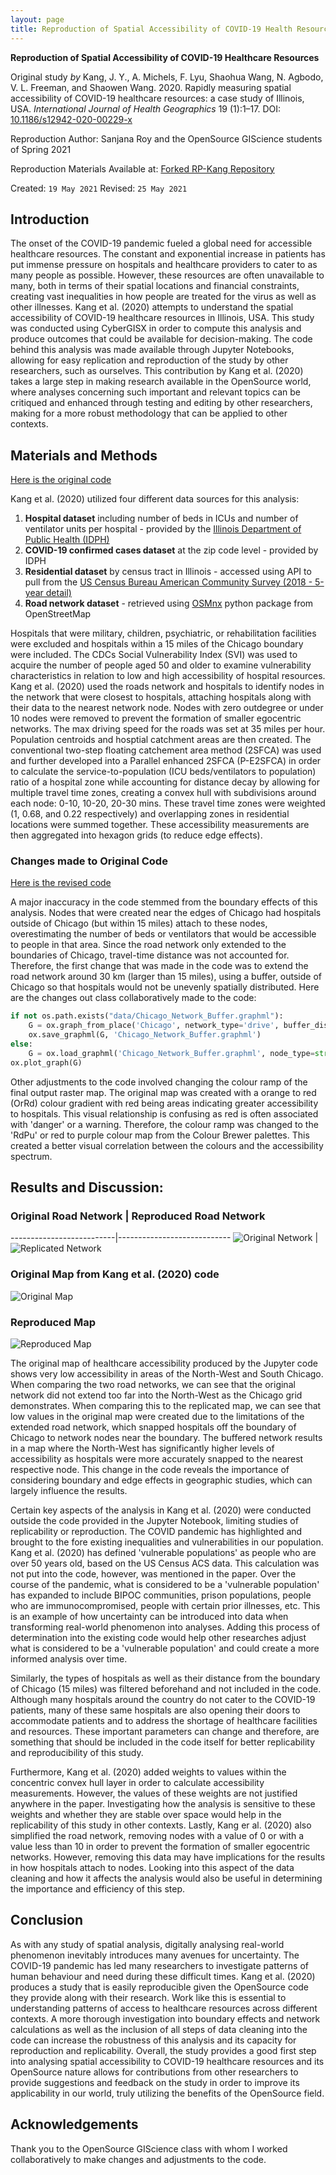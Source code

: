 ```yaml
---
layout: page
title: Reproduction of Spatial Accessibility of COVID-19 Health Resources
---
```


**Reproduction of Spatial Accessibility of COVID-19 Healthcare Resources**

Original study *by* Kang, J. Y., A. Michels, F. Lyu, Shaohua Wang, N. Agbodo, V. L. Freeman, and Shaowen Wang. 2020. Rapidly measuring spatial accessibility of COVID-19 healthcare resources: a case study of Illinois, USA. *International Journal of Health Geographics* 19 (1):1–17. DOI: [10.1186/s12942-020-00229-x](https://ij-healthgeographics.biomedcentral.com/articles/10.1186/s12942-020-00229-x)

Reproduction Author: Sanjana Roy and the OpenSource GIScience students of Spring 2021

Reproduction Materials Available at: [Forked RP-Kang Repository](https://github.com/sanjana-roy/RP-Kang)

Created: `19 May 2021`
Revised: `25 May 2021`


## Introduction

The onset of the COVID-19 pandemic fueled a global need for accessible healthcare resources. The constant and exponential increase in patients has put immense pressure on hospitals and healthcare providers to cater to as many people as possible. However, these resources are often unavailable to many, both in terms of their spatial locations and financial constraints, creating vast inequalities in how people are treated for the virus as well as other illnesses. Kang et al. (2020) attempts to understand the spatial accessibility of COVID-19 healthcare resources in Illinois, USA. This study was conducted using CyberGISX in order to compute this analysis and produce outcomes that could be available for decision-making. The code behind this analysis was made available through Jupyter Notebooks, allowing for easy replication and reproduction of the study by other researchers, such as ourselves. This contribution by Kang et al. (2020) takes a large step in making research available in the OpenSource world, where analyses concerning such important and relevant topics can be critiqued and enhanced through testing and editing by other researchers, making for a more robust methodology that can be applied to other contexts.


## Materials and Methods

[Here is the original code](assets/COVID-19Acc.ipynb)

Kang et al. (2020) utilized four different data sources for this analysis:
1. **Hospital dataset** including number of beds in ICUs and number of ventilator units per hospital - provided by the [Illinois Department of Public Health (IDPH)](https://hifld-geoplatform.opendata.arcgis.com/datasets/hospitals/explore)
2. **COVID-19 confirmed cases dataset** at the zip code level - provided by IDPH
3. **Residential dataset** by census tract in Illinois - accessed using API to pull from the [US Census Bureau American Community Survey (2018 - 5-year detail)](https://data.census.gov/cedsci/deeplinks?url=https%3A%2F%2Ffactfinder.census.gov%2F&tid=GOVSTIMESERIES.CG00ORG01)
4. **Road network dataset** - retrieved using [OSMnx](https://github.com/gboeing/osmnx) python package from OpenStreetMap

Hospitals that were military, children, psychiatric, or rehabilitation facilities were excluded and hospitals within a 15 miles of the Chicago boundary were included. The CDCs Social Vulnerability Index (SVI) was used to acquire the number of people aged 50 and older to examine vulnerability characteristics in relation to low and high accessibility of hospital resources. Kang et al. (2020) used the roads network and hospitals to identify nodes in the network that were closest to hospitals, attaching hospitals along with their data to the nearest network node. Nodes with zero outdegree or under 10 nodes were removed to prevent the formation of smaller egocentric networks. The max driving speed for the roads was set at 35 miles per hour. Population centroids and hosptial catchment areas are then created. The conventional two-step floating catchement area method (2SFCA) was used and further developed into a Parallel enhanced 2SFCA (P-E2SFCA) in order to calculate the service-to-population (ICU beds/ventilators to population) ratio of a hospital zone while accounting for distance decay by allowing for multiple travel time zones, creating a convex hull with subdivisions around each node: 0-10, 10-20, 20-30 mins. These travel time zones were weighted (1, 0.68, and 0.22 respectively) and overlapping zones in residential locations were summed together. These accessibility measurements are then aggregated into hexagon grids (to reduce edge effects).

### Changes made to Original Code

[Here is the revised code](assets/COVID-19AccEdited.ipynb)

A major inaccuracy in the code stemmed from the boundary effects of this analysis. Nodes that were created near the edges of Chicago had hospitals outside of Chicago (but within 15 miles) attach to these nodes, overestimating the number of beds or ventilators that would be accessible to people in that area. Since the road network only extended to the boundaries of Chicago, travel-time distance was not accounted for. Therefore, the first change that was made in the code was to extend the road network around 30 km (larger than 15 miles), using a buffer, outside of Chicago so that hospitals would not be unevenly spatially distributed. Here are the changes out class collaboratively made to the code:

``` python
if not os.path.exists("data/Chicago_Network_Buffer.graphml"):
    G = ox.graph_from_place('Chicago', network_type='drive', buffer_dist = 30000)
    ox.save_graphml(G, 'Chicago_Network_Buffer.graphml')
else:
    G = ox.load_graphml('Chicago_Network_Buffer.graphml', node_type=str)
ox.plot_graph(G)
```

Other adjustments to the code involved changing the colour ramp of the final output raster map. The original map was created with a orange to red (OrRd) colour gradient with red being areas indicating greater accessibility to hospitals. This visual relationship is confusing as red is often associated with 'danger' or a warning. Therefore, the colour ramp was changed to the 'RdPu' or red to purple colour map from the Colour Brewer palettes. This created a better visual correlation between the colours and the accessibility spectrum.


## Results and Discussion:

### Original Road Network | Reproduced Road Network
--------------------------|----------------------------
![Original Network](assets/original_roadnetwork.png) | ![Replicated Network](assets/replication_roadnetwork.png)

### Original Map from Kang et al. (2020) code
![Original Map](assets/original_map2.png)

### Reproduced Map
![Reproduced Map](assets/replication_map2.png)


The original map of healthcare accessibility produced by the Jupyter code shows very low accessibility in areas of the North-West and South Chicago. When comparing the two road networks, we can see that the original network did not extend too far into the North-West as the Chicago grid demonstrates. When comparing this to the replicated map, we can see that low values in the original map were created due to the limitations of the extended road network, which snapped hospitals off the boundary of Chicago to network nodes near the boundary. The buffered network results in a map where the North-West has significantly higher levels of accessibility as hospitals were more accurately snapped to the nearest respective node. This change in the code reveals the importance of considering boundary and edge effects in geographic studies, which can largely influence the results.

Certain key aspects of the analysis in Kang et al. (2020) were conducted outside the code provided in the Jupyter Notebook, limiting studies of replicability or reproduction. The COVID pandemic has highlighted and brought to the fore existing inequalities and vulnerabilities in our population. Kang et al. (2020) has defined 'vulnerable populations' as people who are over 50 years old, based on the US Census ACS data. This calculation was not put into the code, however, was mentioned in the paper. Over the course of the pandemic, what is considered to be a 'vulnerable population' has expanded to include BIPOC communities, prison populations, people who are immunocompromised, people with certain prior illnesses, etc. This is an example of how uncertainty can be introduced into data when transforming real-world phenomenon into analyses. Adding this process of determination into the existing code would help other researches adjust what is considered to be a 'vulnerable population' and could create a more informed analysis over time.

Similarly, the types of hospitals as well as their distance from the boundary of Chicago (15 miles) was filtered beforehand and not included in the code. Although many hospitals around the country do not cater to the COVID-19 patients, many of these same hospitals are also opening their doors to accommodate patients and to address the shortage of healthcare facilities and resources. These important parameters can change and therefore, are something that should be included in the code itself for better replicability and reproducibility of this study.

Furthermore, Kang et al. (2020) added weights to values within the concentric convex hull layer in order to calculate accessibility measurements. However, the values of these weights are not justified anywhere in the paper. Investigating how the analysis is sensitive to these weights and whether they are stable over space would help in the replicability of this study in other contexts. Lastly, Kang er al. (2020) also simplified the road network, removing nodes with a value of 0 or with a value less than 10 in order to prevent the formation of smaller egocentric networks. However, removing this data may have implications for the results in how hospitals attach to nodes. Looking into this aspect of the data cleaning and how it affects the analysis would also be useful in determining the importance and efficiency of this step.

## Conclusion

As with any study of spatial analysis, digitally analysing real-world phenomenon inevitably introduces many avenues for uncertainty. The COVID-19 pandemic has led many researchers to investigate patterns of human behaviour and need during these difficult times. Kang et al. (2020) produces a study that is easily reproducible given the OpenSource code they provide along with their research. Work like this is essential to understanding patterns of access to healthcare resources across different contexts. A more thorough investigation into boundary effects and network calculations as well as the inclusion of all steps of data cleaning into the code can increase the robustness of this analysis and its capacity for reproduction and replicability. Overall, the study provides a good first step into analysing spatial accessibility to COVID-19 healthcare resources and its OpenSource nature allows for contributions from other researchers to provide suggestions and feedback on the study in order to improve its applicability in our world, truly utilizing the benefits of the OpenSource field.

## Acknowledgements

Thank you to the OpenSource GIScience class with whom I worked collaboratively to make changes and adjustments to the code.
